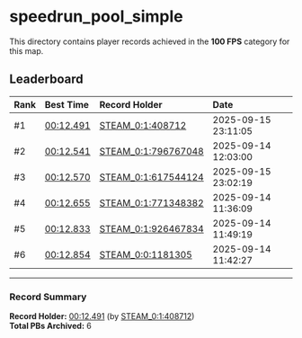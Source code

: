 # speedrun_pool_simple

This directory contains player records achieved in the **100 FPS** category for this map.

## Leaderboard

| Rank | Best Time | Record Holder | Date                |
| :--- | :-------- | :------------ | :------------------ |
| #1   | [00:12.491](./00012491_STEAM_0_1_408712_20250915-231105.zip) | [STEAM_0:1:408712](https://speedrun16.com/profile/STEAM_0:1:408712)   | 2025-09-15 23:11:05 |
| #2   | [00:12.541](./00012541_STEAM_0_1_796767048_20250914-120300.zip) | [STEAM_0:1:796767048](https://speedrun16.com/profile/STEAM_0:1:796767048)   | 2025-09-14 12:03:00 |
| #3   | [00:12.570](./00012570_STEAM_0_1_617544124_20250915-230219.zip) | [STEAM_0:1:617544124](https://speedrun16.com/profile/STEAM_0:1:617544124)   | 2025-09-15 23:02:19 |
| #4   | [00:12.655](./00012655_STEAM_0_1_771348382_20250914-113609.zip) | [STEAM_0:1:771348382](https://speedrun16.com/profile/STEAM_0:1:771348382)   | 2025-09-14 11:36:09 |
| #5   | [00:12.833](./00012833_STEAM_0_1_926467834_20250914-114919.zip) | [STEAM_0:1:926467834](https://speedrun16.com/profile/STEAM_0:1:926467834)   | 2025-09-14 11:49:19 |
| #6   | [00:12.854](./00012854_STEAM_0_0_1181305_20250914-114227.zip) | [STEAM_0:0:1181305](https://speedrun16.com/profile/STEAM_0:0:1181305)   | 2025-09-14 11:42:27 |

---

### Record Summary
**Record Holder:** [00:12.491](./00012491_STEAM_0_1_408712_20250915-231105.zip) (by [STEAM_0:1:408712](https://speedrun16.com/profile/STEAM_0:1:408712))  
**Total PBs Archived:** 6